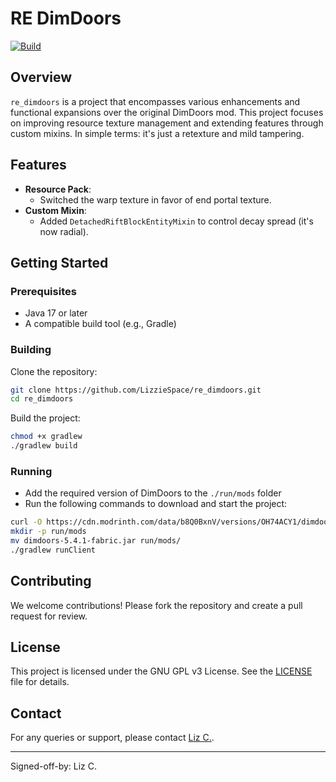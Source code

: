 # RE DimDoors

[![Build](https://github.com/LizzieSpace/RE_DimDoors/actions/workflows/build.yml/badge.svg)](https://github.com/LizzieSpace/RE_DimDoors/actions/workflows/build.yml)
## Overview

`re_dimdoors` is a project that encompasses various enhancements and functional expansions over the original DimDoors
mod. This project focuses on improving resource texture management and extending features through custom mixins. In
simple terms: it's just a retexture and mild tampering.

## Features

- **Resource Pack**:
  - Switched the warp texture in favor of end portal texture.
- **Custom Mixin**:
  - Added `DetachedRiftBlockEntityMixin` to control decay spread (it's now radial).

## Getting Started

### Prerequisites

- Java 17 or later
- A compatible build tool (e.g., Gradle)

### Building

Clone the repository:

```sh
git clone https://github.com/LizzieSpace/re_dimdoors.git
cd re_dimdoors
```

Build the project:

```sh
chmod +x gradlew
./gradlew build
```

### Running

- Add the required version of DimDoors to the `./run/mods` folder
- Run the following commands to download and start the project:

```sh
curl -O https://cdn.modrinth.com/data/b8Q0BxnV/versions/OH74ACY1/dimdoors-5.4.1-fabric.jar
mkdir -p run/mods
mv dimdoors-5.4.1-fabric.jar run/mods/
./gradlew runClient
```

## Contributing

We welcome contributions! Please fork the repository and create a pull request for review.

## License

This project is licensed under the GNU GPL v3 License. See the [LICENSE](LICENSE.md) file for details.

## Contact

For any queries or support, please contact [Liz C.](mailto:alicecfire@gmail.com).

---
Signed-off-by: Liz C.